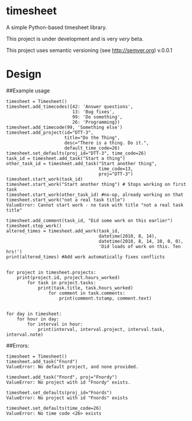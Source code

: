 timesheet
=========

A simple Python-based timesheet library.

This project is under development and is very *very* beta.

This project uses semantic versioning (see http://semver.org)
v.0.0.1

Design
======


##Example usage

    timesheet = Timesheet()
    timesheet.add_timecodes({42: 'Answer questions',
                             13: 'Bug fixes',
                             99: 'Do something',
                             26: 'Programming})
    timesheet.add_timecode(99, 'Something else')
    timesheet.add_project(id="DTT-3",
                          title="Do the Thing",
                          desc="There is a thing. Do it.",
                          default_time_code=26)
    timesheet.set_defaults(proj_id="DTT-3", time_code=26)
    task_id = timesheet.add_task("Start a thing")
    other_task_id = timesheet.add_task("Start another thing", 
                                       time_code=13,
                                       proj="DTT-3")
    timesheet.start_work(task_id)
    timesheet.start_work("Start another thing") # Stops working on first task
    timesheet.start_work(other_task_id) #no-op, already working on that
    timesheet.start_work("not a real task title")
    ValueError: Cannot start work - no task with title "not a real task title"

    timesheet.add_comment(task_id, "Did some work on this earlier")
    timesheet.stop_work()
    altered_times = timesheet.add_work(task_id,
                                       datetime(2010, 8, 14),
                                       datetime(2010, 8, 14, 10, 0, 0),
                                       'Did loads of work on this. Ten hrs!')
    print(altered_times) #Add work automatically fixes conflicts


    for project in timesheet.projects:
        print(project.id, project.hours_worked)
            for task in project.tasks:
                print(task.title, task.hours_worked)
                    for comment in task.comments:
                        print(comment.tstamp, comment.text)


    for day in timesheet:
        for hour in day:
            for interval in hour:
                print(interval, interval.project, interval.task, interval.note)


##Errors:

    timesheet = Timesheet()
    timesheet.add_task("Fnord")
    ValueError: No default project, and none provided.

    timesheet.add_task("Fnord", proj="Fnordy")
    ValueError: No project with id "Fnordy" exists.

    timesheet.set_defaults(proj_id="Fnords")
    ValueError: No project with id "Fnords" exists

    timesheet.set_defaults(time_code=26)
    ValueError: No time code <26> exists
